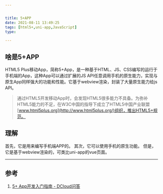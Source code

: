 ```yaml
---


title: 5+APP
date: 2021-08-11 13:49:25
tags: [html5+,uni-app,JavaScript]
type:

---
```



## 啥是5+APP

HTML5 Plus移动App，简称5+App，是一种基于HTML、JS、CSS编写的运行于手机端的App，这种App可以通过扩展的JS API任意调用手机的原生能力，实现与原生App同样强大的功能和性能。它基于webview渲染，封装了大量原生能力给js API。

> 通过HTML5开发移动App时，会发现HTML5很多能力不具备。为弥补HTML5能力的不足，在W3C中国的指导下成立了HTML5中国产业联盟[www.html5plus.org](http://www.html5plus.org/)组织，推出HTML5+规范。



## 理解

首先，它是用来编写手机端APP的。
其次，它可以使用手机的原生功能。
但是，它是基于webview渲染的，可类比uni-app的vue页面。

---


## 参考

1. [5+ App开发入门指南 - DCloud问答](https://ask.dcloud.net.cn/article/89)
